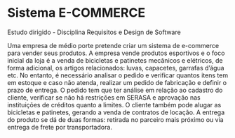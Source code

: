 # Sistema E-COMMERCE
Estudo dirigido - Disciplina Requisitos e Design de Software

Uma empresa de médio porte pretende criar um sistema de e-commerce para vender seus produtos. 
A empresa vende produtos esportivos e o foco inicial da loja é a venda de bicicletas e patinetes mecânicos e elétricos, de forma adicional, 
os artigos relacionados: luvas, capacetes, garrafas d’água etc. 
No entanto, é necessário analisar o pedido e verificar quantos itens tem em estoque e caso não atenda, realizar um pedido de fabricação e 
definir o prazo de entrega. 
O pedido tem que ter análise em relação ao cadastro do cliente, verificar se não há restrições em SERASA e 
aprovação nas instituições de créditos quanto a limites. 
O cliente também pode alugar as bicicletas e patinetes, gerando a venda de contratos de locação. 
A entrega do produto se dá de duas formas: retirada no parceiro mais próximo ou via entrega de frete por transportadora.

